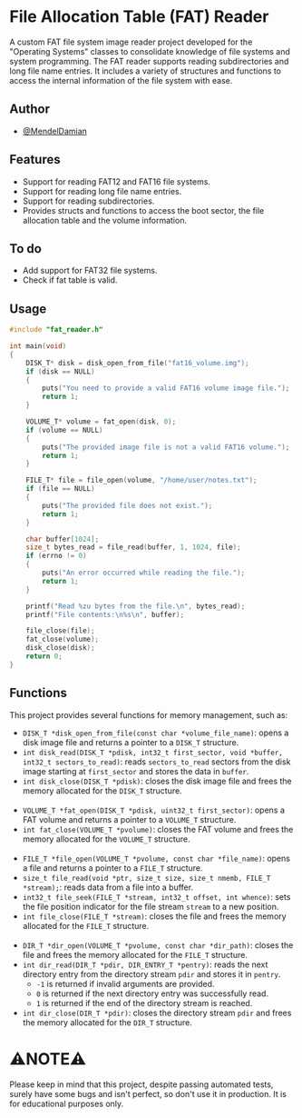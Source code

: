 # File Allocation Table (FAT) Reader

A custom FAT file system image reader project developed for the "Operating Systems" classes to consolidate knowledge of file systems and system programming.
The FAT reader supports reading subdirectories and long file name entries. It includes a variety of structures and functions to access the internal information of the file system with ease.


## Author

- [@MendelDamian](https://www.github.com/MendelDamian)

## Features

- Support for reading FAT12 and FAT16 file systems.
- Support for reading long file name entries.
- Support for reading subdirectories.
- Provides structs and functions to access the boot sector, the file allocation table and the volume information.

## To do
- Add support for FAT32 file systems.
- Check if fat table is valid.

## Usage

```c
#include "fat_reader.h"

int main(void)
{
    DISK_T* disk = disk_open_from_file("fat16_volume.img");
    if (disk == NULL)
    {
        puts("You need to provide a valid FAT16 volume image file.");
        return 1;
    }

    VOLUME_T* volume = fat_open(disk, 0);
    if (volume == NULL)
    {
        puts("The provided image file is not a valid FAT16 volume.");
        return 1;
    }

    FILE_T* file = file_open(volume, "/home/user/notes.txt");
    if (file == NULL)
    {
        puts("The provided file does not exist.");
        return 1;
    }

    char buffer[1024];
    size_t bytes_read = file_read(buffer, 1, 1024, file);
    if (errno != 0)
    {
        puts("An error occurred while reading the file.");
        return 1;
    }

    printf("Read %zu bytes from the file.\n", bytes_read);
    printf("File contents:\n%s\n", buffer);

    file_close(file);
    fat_close(volume);
    disk_close(disk);
    return 0;
}
```

## Functions
This project provides several functions for memory management, such as:

- `DISK_T *disk_open_from_file(const char *volume_file_name)`: opens a disk image file and returns a pointer to a `DISK_T` structure.
- `int disk_read(DISK_T *pdisk, int32_t first_sector, void *buffer, int32_t sectors_to_read)`: reads `sectors_to_read` sectors from the disk image starting at `first_sector` and stores the data in `buffer`.
- `int disk_close(DISK_T *pdisk)`: closes the disk image file and frees the memory allocated for the `DISK_T` structure.
<br><br>
- `VOLUME_T *fat_open(DISK_T *pdisk, uint32_t first_sector)`: opens a FAT volume and returns a pointer to a `VOLUME_T` structure.
- `int fat_close(VOLUME_T *pvolume)`: closes the FAT volume and frees the memory allocated for the `VOLUME_T` structure.
<br><br>
- `FILE_T *file_open(VOLUME_T *pvolume, const char *file_name)`: opens a file and returns a pointer to a `FILE_T` structure.
- `size_t file_read(void *ptr, size_t size, size_t nmemb, FILE_T *stream);`: reads data from a file into a buffer.
- `int32_t file_seek(FILE_T *stream, int32_t offset, int whence)`: sets the file position indicator for the file stream `stream` to a new position.
- `int file_close(FILE_T *stream)`: closes the file and frees the memory allocated for the `FILE_T` structure.
<br><br>
- `DIR_T *dir_open(VOLUME_T *pvolume, const char *dir_path)`: closes the file and frees the memory allocated for the `FILE_T` structure.
- `int dir_read(DIR_T *pdir, DIR_ENTRY_T *pentry)`: reads the next directory entry from the directory stream `pdir` and stores it in `pentry`.
  * `-1` is returned if invalid arguments are provided.
  * `0` is returned if the next directory entry was successfully read.
  * `1` is returned if the end of the directory stream is reached.
- `int dir_close(DIR_T *pdir)`: closes the directory stream `pdir` and frees the memory allocated for the `DIR_T` structure.

# :warning:NOTE:warning:
Please keep in mind that this project, despite passing automated tests, surely have some bugs and isn't perfect, so don't use it in production. It is for educational purposes only.
